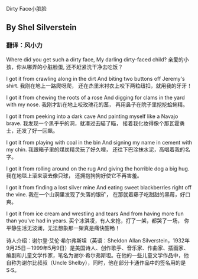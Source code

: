 Dirty Face小脏脸

## By Shel Silverstein
### 翻译：风小力

Where did you get such a dirty face,
My darling dirty-faced child? 
亲爱的小孩，你从哪弄的小脏脸蛋,
还不赶紧洗干净去吃饭？

I got it from crawling along in the dirt
And biting two buttons off Jeremy's shirt.
我刚在地上一路爬呀爬，
还在杰里米衬衣上咬下两粒纽扣，就用我的牙牙！

I got it from chewing the roots of a rose
And digging for clams in the yard with my nose.
我刚才趴在地上咬玫瑰花的茎，
再用鼻子在院子里挖挖蛤蜊精。

I got it from peeking into a dark cave
And painting myself like a Navajo brave.
我发现一个黑乎乎的洞，就凑过去瞄了瞄，
接着我化妆得像个那瓦霍勇士，还发了好一回飙。

I got it from playing with coal in the bin
And signing my name in cement with my chin.
我跟箱子里的煤炭精灵玩了好久哩，
还往下巴涂抹水泥，高唱着我的名字。

I got it from rolling around on the rug
And giving the horrible dog a big hug.
我在地毯上滚来滚去像只球，
还拥抱狗狗好使它不再害羞。

I got it from finding a lost silver mine
And eating sweet blackberries right off the vine.
我在一个山洞里发现了失落的银矿，
在那就着藤子吃甜甜的黑莓，好口爽。

I got it from ice cream and wrestling and tears
And from having more fun than you've had in years.
买个冰淇凌，有人来抢，打了一架，都哭了一场，
你平静生活无波澜，无法想象那一架真是痛快酣畅！

诗人介绍：谢尔登·艾伦·希尔弗斯坦（英语：Sheldon Allan Silverstein，1932年9月25日－1999年5月9日）是美国诗人、创作歌手、音乐家、作曲家、插画家、编剧和儿童文学作家，笔名为谢尔·希尔弗斯坦。在他的一些儿童文学作品中，他自称为谢尔比叔叔（Uncle Shelby），同时，他在部分卡通作品中的签名用的是S·S。
